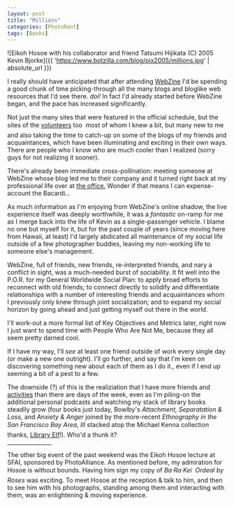 ```yaml
---
layout: post
title: "Millions"
categories: [PhotoRant]
tags: [Books]
---
```



![Eikoh Hosoe with his collaborator and friend Tatsumi Hijikata (C) 2005 Kevin Bjorke]({{ 'https://www.botzilla.com/blog/pix2005/millions.jpg' | absolute_url }})


I really should have anticipated that after attending <a href="http://www.webzine2005.com/" target="_blank">WebZine</a> I'd be spending a good chunk of time picking-through all the many blogs and bloglike web resources that I'd see there. <i>doi!</i> In fact I'd already started before WebZine began, and the pace has increased significantly.

<!--more-->

Not just the many sites that were featured in the official schedule, but the sites of the <a href="http://webzine.jot.com/WhosHere" target="_blank">volunteers</a> too &#151; most of whom I knew a bit, but many new to me &#151; and also taking the time to catch-up on some of the blogs of my friends and acquaintances, which have been illuminating and exciting in their own ways. There are people who I know who are much cooler than I realized (sorry guys for not realizing it sooner).

There's already been immediate cross-pollination: meeting someone at WebZine whose blog led me to their company and it turned right back at my professional life over at <a href="http://developer.nvidia.com/" target="_blank">the office.</a> Wonder if that means I can expense-account the Bacardi...

<!--more-->
As much information as I'm enjoying from WebZine's online shadow, the live experience itself was deeply worthwhile, it was a <i>fantastic</i> on-ramp for me as I merge back into the life of Kevin as a single-passenger vehicle. I blame no one but myself for it, but for the past couple of years (since moving here from Hawaii, at least) I'd largely abdicated all maintenance of my social life outside of a few photographer buddies, leaving my non-working life to someone else's management. 

WebZine, full of friends, new friends, re-interpreted friends, and nary a conflict in sight, was a much-needed burst of sociability. It fit well into the P.O.R. for my General Worldwide Social Plan: to apply broad efforts to reconnect with old friends; to connect directly to solidify and differentiate relationships with a number of interesting friends and acquaintances whom I previously only knew through joint socialization; and to expand my social horizon by going ahead and just getting myself out there in the world.

I'll work-out a more formal list of Key Objectives and Metrics later, right now I just want to spend time with People Who Are Not Me, because they all seem pretty darned cool.

If I have my way, I'll <i>see</i> at least one friend outside of work every single day (or make a new one outright). I'll go further, and say that I'm keen on discovering something new about each of them as I do it., even if I end up seeming a bit of a pest to a few. 

The downside (?) of this is the realiziation that I have more friends and <a href="http://upcoming.org/user/16474/" target="_blank">activities</a> than there are days of the week, even as I'm piling-on the additional personal podcasts and watching my stack of library books steadily grow (four books just today, Bowlby's <cite>Attachment, Separatation & Loss,</cite> and <cite>Anxiety & Anger</cite> joined by the more-recent <cite>Ethnography in the San Francisco Bay Area, III</cite> stacked atop the Michael Kenna collection &#151; thanks, <a href="http://www.libraryelf.com/" target="_blank">Library Elf</a>!). Who'd a thunk it?

<hr align="center" width="20%">

The other big event of the past weekend was the Eikoh Hosoe lecture at SFAI, sponsored by PhotoAlliance. As mentioned before, my admiration for Hosoe is without bounds. Having him sign my copy of <cite>Ba&middot;Ra&middot;Kei &#151; Ordeal by Roses</cite> was exciting. To meet Hosoe at the reception & talk to him, and then to see him with his photographs, standing among them and interacting with them, was an enlightening & moving experience. 
